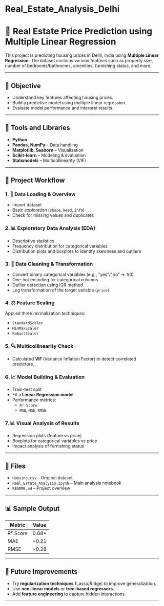 # Real_Estate_Analysis_Delhi

# 🏡 Real Estate Price Prediction using Multiple Linear Regression

This project is predicting housing prices in Delhi, India using **Multiple Linear Regression**. The dataset contains various features such as property size, number of bedrooms/bathrooms, amenities, furnishing status, and more.

---

## 📌 Objective

- Understand key features affecting housing prices.
- Build a predictive model using multiple linear regression.
- Evaluate model performance and interpret results.

---

## 🧰 Tools and Libraries

- **Python**
- **Pandas, NumPy** – Data handling
- **Matplotlib, Seaborn** – Visualization
- **Scikit-learn** – Modeling & evaluation
- **Statsmodels** – Multicollinearity (VIF)

---

## 🧭 Project Workflow

### 1. 🧾 Data Loading & Overview
- Import dataset
- Basic exploration (`shape`, `head`, `info`)
- Check for missing values and duplicates

### 2. 📊 Exploratory Data Analysis (EDA)
- Descriptive statistics
- Frequency distribution for categorical variables
- Distribution plots and boxplots to identify skewness and outliers

### 3. 🧼 Data Cleaning & Transformation
- Convert binary categorical variables (e.g., "yes"/"no" → 1/0)
- One-hot encoding for categorical columns
- Outlier detection using IQR method
- Log transformation of the target variable (`price`)

### 4. ⚖️ Feature Scaling
Applied three normalization techniques:
- `StandardScaler`
- `MinMaxScaler`
- `RobustScaler`

### 5. 🔍 Multicollinearity Check
- Calculated **VIF** (Variance Inflation Factor) to detect correlated predictors.

### 6. 📈 Model Building & Evaluation
- Train-test split
- Fit a **Linear Regression model**
- Performance metrics:
  - `R² Score`
  - `MAE`, `MSE`, `RMSE`

### 7. 📊 Visual Analysis of Results
- Regression plots (feature vs price)
- Boxplots for categorical variables vs price
- Impact analysis of furnishing status

---

## 📁 Files

- `Housing.csv` – Original dataset
- `Real_Estate_Analysis.ipynb` – Main analysis notebook
- `README.md` – Project overview

---

## 📊 Sample Output

| Metric     | Value     |
|------------|-----------|
| R² Score   | 0.68+     |
| MAE        | ~0.21     |
| RMSE       | ~0.28     |

---

## 🚀 Future Improvements

- Try **regularization techniques** (Lasso/Ridge) to improve generalization.
- Use **non-linear models** or **tree-based regressors**.
- Add **feature engineering** to capture hidden interactions.

---
